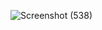 ![Screenshot (538)](https://github.com/CharuDev/Add-friend-using-Js/assets/100310664/da4955f8-95a8-440c-a8e3-75c14e03e84b)
